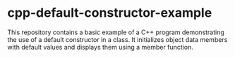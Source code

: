 # cpp-default-constructor-example
This repository contains a basic example of a C++ program demonstrating the use of a default constructor in a class. It initializes object data members with default values and displays them using a member function.
